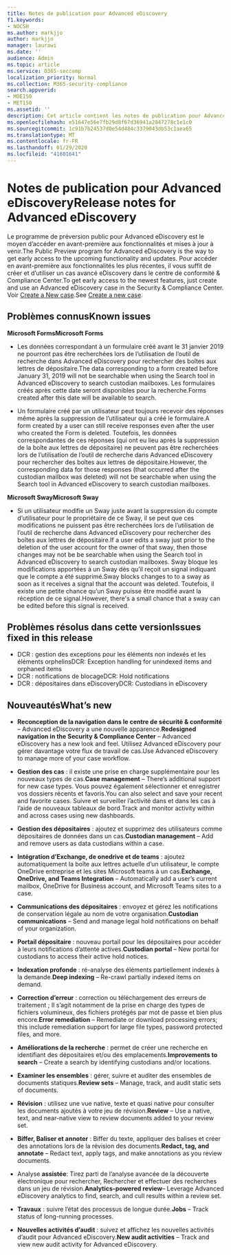 ```yaml
---
title: Notes de publication pour Advanced eDiscovery
f1.keywords:
- NOCSH
ms.author: markjjo
author: markjjo
manager: laurawi
ms.date: ''
audience: Admin
ms.topic: article
ms.service: O365-seccomp
localization_priority: Normal
ms.collection: M365-security-compliance
search.appverid:
- MOE150
- MET150
ms.assetid: ''
description: Cet article contient les notes de publication pour Advanced eDiscovery.
ms.openlocfilehash: e51647e56e7fb29d8f67d36941a2847278c1e1c0
ms.sourcegitcommit: 1c91b7b24537d0e54d484c3379043db53c1aea65
ms.translationtype: MT
ms.contentlocale: fr-FR
ms.lasthandoff: 01/29/2020
ms.locfileid: "41601641"
---
```

# <a name="release-notes-for-advanced-ediscovery"></a><span data-ttu-id="ada42-103">Notes de publication pour Advanced eDiscovery</span><span class="sxs-lookup"><span data-stu-id="ada42-103">Release notes for Advanced eDiscovery</span></span>

<span data-ttu-id="ada42-104">Le programme de préversion public pour Advanced eDiscovery est le moyen d’accéder en avant-première aux fonctionnalités et mises à jour à venir.</span><span class="sxs-lookup"><span data-stu-id="ada42-104">The Public Preview program for Advanced eDiscovery is the way to get early access to the upcoming functionality and updates.</span></span> <span data-ttu-id="ada42-105">Pour accéder en avant-première aux fonctionnalités les plus récentes, il vous suffit de créer et d’utiliser un cas avancé eDiscovery dans le centre de conformité & Compliance Center.</span><span class="sxs-lookup"><span data-stu-id="ada42-105">To get early access to the newest features, just create and use an Advanced eDiscovery case in the Security & Compliance Center.</span></span> <span data-ttu-id="ada42-106">Voir [Create a New case](create-new-ediscovery-case.md).</span><span class="sxs-lookup"><span data-stu-id="ada42-106">See [Create a new case](create-new-ediscovery-case.md).</span></span>

## <a name="known-issues"></a><span data-ttu-id="ada42-107">Problèmes connus</span><span class="sxs-lookup"><span data-stu-id="ada42-107">Known issues</span></span>

<span data-ttu-id="ada42-108">**Microsoft Forms**</span><span class="sxs-lookup"><span data-stu-id="ada42-108">**Microsoft Forms**</span></span>

- <span data-ttu-id="ada42-109">Les données correspondant à un formulaire créé avant le 31 janvier 2019 ne pourront pas être recherchées lors de l’utilisation de l’outil de recherche dans Advanced eDiscovery pour rechercher des boîtes aux lettres de dépositaire.</span><span class="sxs-lookup"><span data-stu-id="ada42-109">The data corresponding to a form created before January 31, 2019 will not be searchable when using the Search tool in Advanced eDiscovery to search custodian mailboxes.</span></span> <span data-ttu-id="ada42-110">Les formulaires créés après cette date seront disponibles pour la recherche.</span><span class="sxs-lookup"><span data-stu-id="ada42-110">Forms created after this date will be available to search.</span></span>

- <span data-ttu-id="ada42-111">Un formulaire créé par un utilisateur peut toujours recevoir des réponses même après la suppression de l’utilisateur qui a créé le formulaire.</span><span class="sxs-lookup"><span data-stu-id="ada42-111">A form created by a user can still receive responses even after the user who created the Form is deleted.</span></span> <span data-ttu-id="ada42-112">Toutefois, les données correspondantes de ces réponses (qui ont eu lieu après la suppression de la boîte aux lettres de dépositaire) ne peuvent pas être recherchées lors de l’utilisation de l’outil de recherche dans Advanced eDiscovery pour rechercher des boîtes aux lettres de dépositaire.</span><span class="sxs-lookup"><span data-stu-id="ada42-112">However, the corresponding data for those responses (that occurred after the custodian mailbox was deleted) will not be searchable when using the Search tool in Advanced eDiscovery to search custodian mailboxes.</span></span>
 
<span data-ttu-id="ada42-113">**Microsoft Sway**</span><span class="sxs-lookup"><span data-stu-id="ada42-113">**Microsoft Sway**</span></span>

- <span data-ttu-id="ada42-114">Si un utilisateur modifie un Sway juste avant la suppression du compte d’utilisateur pour le propriétaire de ce Sway, il se peut que ces modifications ne puissent pas être recherchées lors de l’utilisation de l’outil de recherche dans Advanced eDiscovery pour rechercher des boîtes aux lettres de dépositaire.</span><span class="sxs-lookup"><span data-stu-id="ada42-114">If a user edits a sway just prior to the deletion of the user account for the owner of that sway, then those changes may not be be searchable when using the Search tool in Advanced eDiscovery to search custodian mailboxes.</span></span> <span data-ttu-id="ada42-115">Sway bloque les modifications apportées à un Sway dès qu’il reçoit un signal indiquant que le compte a été supprimé.</span><span class="sxs-lookup"><span data-stu-id="ada42-115">Sway blocks changes to to a sway as soon as it receives a signal that the account was deleted.</span></span> <span data-ttu-id="ada42-116">Toutefois, il existe une petite chance qu’un Sway puisse être modifié avant la réception de ce signal.</span><span class="sxs-lookup"><span data-stu-id="ada42-116">However, there's a small chance that a sway can be edited before this signal is received.</span></span>

## <a name="issues-fixed-in-this-release"></a><span data-ttu-id="ada42-117">Problèmes résolus dans cette version</span><span class="sxs-lookup"><span data-stu-id="ada42-117">Issues fixed in this release</span></span>

- <span data-ttu-id="ada42-118">DCR : gestion des exceptions pour les éléments non indexés et les éléments orphelins</span><span class="sxs-lookup"><span data-stu-id="ada42-118">DCR: Exception handling for unindexed items and orphaned items</span></span>
- <span data-ttu-id="ada42-119">DCR : notifications de blocage</span><span class="sxs-lookup"><span data-stu-id="ada42-119">DCR: Hold notifications</span></span>
- <span data-ttu-id="ada42-120">DCR : dépositaires dans eDiscovery</span><span class="sxs-lookup"><span data-stu-id="ada42-120">DCR: Custodians in eDiscovery</span></span>

## <a name="whats-new"></a><span data-ttu-id="ada42-121">Nouveautés</span><span class="sxs-lookup"><span data-stu-id="ada42-121">What’s new</span></span>

- <span data-ttu-id="ada42-122">**Reconception de la navigation dans le centre de sécurité & conformité** – Advanced eDiscovery a une nouvelle apparence.</span><span class="sxs-lookup"><span data-stu-id="ada42-122">**Redesigned navigation in the Security & Compliance Center** – Advanced eDiscovery has a new look and feel.</span></span> <span data-ttu-id="ada42-123">Utilisez Advanced eDiscovery pour gérer davantage votre flux de travail de cas.</span><span class="sxs-lookup"><span data-stu-id="ada42-123">Use Advanced eDiscovery to manage more of your case workflow.</span></span>

- <span data-ttu-id="ada42-124">**Gestion des cas** : il existe une prise en charge supplémentaire pour les nouveaux types de cas.</span><span class="sxs-lookup"><span data-stu-id="ada42-124">**Case management** – There’s additional support for new case types.</span></span> <span data-ttu-id="ada42-125">Vous pouvez également sélectionner et enregistrer vos dossiers récents et favoris.</span><span class="sxs-lookup"><span data-stu-id="ada42-125">You can also select and save your recent and favorite cases.</span></span> <span data-ttu-id="ada42-126">Suivre et surveiller l’activité dans et dans les cas à l’aide de nouveaux tableaux de bord.</span><span class="sxs-lookup"><span data-stu-id="ada42-126">Track and monitor activity within and across cases using new dashboards.</span></span>

- <span data-ttu-id="ada42-127">**Gestion des dépositaires** : ajoutez et supprimez des utilisateurs comme dépositaires de données dans un cas.</span><span class="sxs-lookup"><span data-stu-id="ada42-127">**Custodian management** – Add and remove users as data custodians within a case.</span></span>

- <span data-ttu-id="ada42-128">**Intégration d’Exchange, de onedrive et de teams** : ajoutez automatiquement la boîte aux lettres actuelle d’un utilisateur, le compte OneDrive entreprise et les sites Microsoft teams à un cas.</span><span class="sxs-lookup"><span data-stu-id="ada42-128">**Exchange, OneDrive, and Teams Integration** – Automatically add a user’s current mailbox, OneDrive for Business account, and Microsoft Teams sites to a case.</span></span> 

- <span data-ttu-id="ada42-129">**Communications des dépositaires** : envoyez et gérez les notifications de conservation légale au nom de votre organisation.</span><span class="sxs-lookup"><span data-stu-id="ada42-129">**Custodian communications** – Send and manage legal hold notifications on behalf of your organization.</span></span>

- <span data-ttu-id="ada42-130">**Portail dépositaire** : nouveau portail pour les dépositaires pour accéder à leurs notifications d’attente actives.</span><span class="sxs-lookup"><span data-stu-id="ada42-130">**Custodian portal** – New portal for custodians to access their active hold notices.</span></span>

- <span data-ttu-id="ada42-131">**Indexation profonde** : ré-analyse des éléments partiellement indexés à la demande.</span><span class="sxs-lookup"><span data-stu-id="ada42-131">**Deep indexing** – Re-crawl partially indexed items on demand.</span></span>

- <span data-ttu-id="ada42-132">**Correction d’erreur** : correction ou téléchargement des erreurs de traitement ; Il s’agit notamment de la prise en charge des types de fichiers volumineux, des fichiers protégés par mot de passe et bien plus encore.</span><span class="sxs-lookup"><span data-stu-id="ada42-132">**Error remediation** – Remediate or download processing errors; this include remediation support for large file types, password protected files, and more.</span></span> 

- <span data-ttu-id="ada42-133">**Améliorations de la recherche** : permet de créer une recherche en identifiant des dépositaires et/ou des emplacements.</span><span class="sxs-lookup"><span data-stu-id="ada42-133">**Improvements to search** – Create a search by identifying custodians and/or locations.</span></span>

- <span data-ttu-id="ada42-134">**Examiner les ensembles** : gérer, suivre et auditer des ensembles de documents statiques.</span><span class="sxs-lookup"><span data-stu-id="ada42-134">**Review sets** – Manage, track, and audit static sets of documents.</span></span>

- <span data-ttu-id="ada42-135">**Révision** : utilisez une vue native, texte et quasi native pour consulter les documents ajoutés à votre jeu de révision.</span><span class="sxs-lookup"><span data-stu-id="ada42-135">**Review** – Use a native, text, and near-native view to review documents added to your review set.</span></span>

- <span data-ttu-id="ada42-136">**Biffer, Baliser et annoter** : Biffer du texte, appliquer des balises et créer des annotations lors de la révision des documents.</span><span class="sxs-lookup"><span data-stu-id="ada42-136">**Redact, tag, and annotate** – Redact text, apply tags, and make annotations as you review documents.</span></span>
  
- <span data-ttu-id="ada42-137">Analyse **assistée**: Tirez parti de l’analyse avancée de la découverte électronique pour rechercher, Rechercher et effectuer des recherches dans un jeu de révision.</span><span class="sxs-lookup"><span data-stu-id="ada42-137">**Analytics-powered review**– Leverage Advanced eDiscovery analytics to find, search, and cull results within a review set.</span></span>

- <span data-ttu-id="ada42-138">**Travaux** : suivre l’état des processus de longue durée.</span><span class="sxs-lookup"><span data-stu-id="ada42-138">**Jobs** – Track status of long-running processes.</span></span>

- <span data-ttu-id="ada42-139">**Nouvelles activités d’audit** : suivez et affichez les nouvelles activités d’audit pour Advanced eDiscovery.</span><span class="sxs-lookup"><span data-stu-id="ada42-139">**New audit activities** – Track and view new audit activity for Advanced eDiscovery.</span></span>
